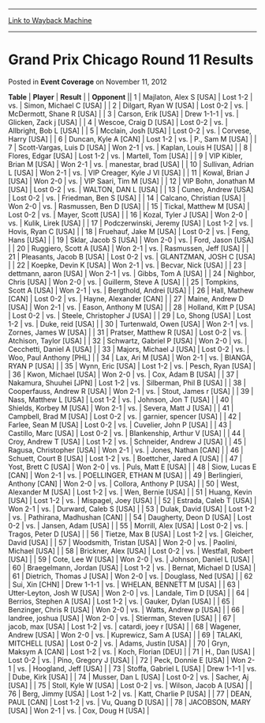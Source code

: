 
---
[Link to Wayback Machine](https://web.archive.org/web/20161002013312/http://magic.wizards.com/en/articles/archive/event-coverage/grand-prix-chicago-round-11-results-2012-11-11)

[_metadata_:description]:- "TablePlayerResult"
[_metadata_:generator]:- "Drupal 7 (http://drupal.org)"
[_metadata_:node]:- "449536"
[_metadata_:publish_date]:- "2012-11-11"
[_metadata_:source]:- "div-main-content"
[_metadata_:title]:- "Grand Prix Chicago Round 11 Results"
[_metadata_:wayback_capture_timestamp]:- "2016-10-02 01:33:12"
[_metadata_:wayback_raw_url]:- "https://web.archive.org/web/20161002013312id_/http://magic.wizards.com/en/articles/archive/event-coverage/grand-prix-chicago-round-11-results-2012-11-11"
[_metadata_:wayback_url]:- "http://magic.wizards.com/en/articles/archive/event-coverage/grand-prix-chicago-round-11-results-2012-11-11"
---


Grand Prix Chicago Round 11 Results
===================================



 Posted in **Event Coverage**
 on November 11, 2012 












 **Table** | **Player** | **Result** |  | **Opponent** ||  1 | Majlaton, Alex S [USA] | Lost 1-2 | vs. | Simon, Michael C [USA] |
|  2 | Dilgart, Ryan W [USA] | Lost 0-2 | vs. | McDermott, Shane R [USA] |
|  3 | Carson, Erik [USA] | Drew 1-1-1 | vs. | Glicken, Zack j [USA] |
|  4 | Wescoe, Craig D [USA] | Lost 0-2 | vs. | Allbright, Bob L [USA] |
|  5 | Mcclain, Josh [USA] | Lost 0-2 | vs. | Corvese, Harry [USA] |
|  6 | Duncan, Kyle A [CAN] | Lost 1-2 | vs. | P., Sam M [USA] |
|  7 | Scott-Vargas, Luis D [USA] | Won 2-1 | vs. | Kaplan, Louis H [USA] |
|  8 | Flores, Edgar [USA] | Lost 1-2 | vs. | Martell, Tom [USA] |
|  9 | VIP Kibler, Brian M [USA] | Won 2-1 | vs. | manestar, brad [USA] |
|  10 | Sullivan, Adrian L [USA] | Won 2-1 | vs. | VIP Creager, Kyle J VI [USA] |
|  11 | Kowal, Brian J [USA] | Won 2-0 | vs. | VIP Saari, Tim M [USA] |
|  12 | VIP Bohn, Jonathan M [USA] | Lost 0-2 | vs. | WALTON, DAN L [USA] |
|  13 | Cuneo, Andrew [USA] | Lost 0-2 | vs. | Friedman, Ben S [USA] |
|  14 | Calcano, Christian [USA] | Won 2-0 | vs. | Rasmussen, Ben D [USA] |
|  15 | Tickal, Matthew M [USA] | Lost 0-2 | vs. | Mayer, Scott [USA] |
|  16 | Kozal, Tyler J [USA] | Won 2-0 | vs. | Kulik, Lirek [USA] |
|  17 | Podczerwinski, Jeremy [USA] | Lost 1-2 | vs. | Hovis, Ryan C [USA] |
|  18 | Fruehauf, Jake M [USA] | Lost 0-2 | vs. | Feng, Hans [USA] |
|  19 | Sklar, Jacob S [USA] | Won 2-0 | vs. | Ford, Jason [USA] |
|  20 | Ruggiero, Scott A [USA] | Won 2-1 | vs. | Rasmussen, Jeff [USA] |
|  21 | Pleasants, Jacob B [USA] | Lost 0-2 | vs. | GLANTZMAN, JOSH C [USA] |
|  22 | Koepke, Devin K [USA] | Won 2-1 | vs. | Becvar, Nick [USA] |
|  23 | dettmann, aaron [USA] | Won 2-1 | vs. | Gibbs, Tom A [USA] |
|  24 | Nighbor, Chris [USA] | Won 2-0 | vs. | Guillerm, Steve A [USA] |
|  25 | Tompkins, Scott A [USA] | Won 2-1 | vs. | Bergthold, Andrei [USA] |
|  26 | Hall, Mathew [CAN] | Lost 0-2 | vs. | Hayne, Alexander [CAN] |
|  27 | Maine, Andrew D [USA] | Won 2-1 | vs. | Eason, Anthony M [USA] |
|  28 | Holland, Kitt P [USA] | Lost 0-2 | vs. | Steele, Christopher J [USA] |
|  29 | Lo, Shong [USA] | Lost 1-2 | vs. | Duke, reid [USA] |
|  30 | Turtenwald, Owen [USA] | Won 2-1 | vs. | Zornes, James W [USA] |
|  31 | Pratser, Matthew R [USA] | Lost 0-2 | vs. | Atchison, Taylor [USA] |
|  32 | Schwartz, Gabriel P [USA] | Won 2-0 | vs. | Cecchetti, Daniel A [USA] |
|  33 | Majors, Michael J [USA] | Lost 0-2 | vs. | Woo, Paul Anthony [PHL] |
|  34 | Lax, Ari M [USA] | Won 2-1 | vs. | BIANGA, RYAN P [USA] |
|  35 | Wynn, Eric [USA] | Lost 1-2 | vs. | Pesch, Ryan [USA] |
|  36 | Kwon, Michael [USA] | Won 2-0 | vs. | Cox, Adam B [USA] |
|  37 | Nakamura, Shuuhei [JPN] | Lost 1-2 | vs. | Silberman, Phil B [USA] |
|  38 | Cooperfauss, Andrew R [USA] | Won 2-1 | vs. | Stout, James r [USA] |
|  39 | Nass, Matthew L [USA] | Lost 1-2 | vs. | Johnson, Jon T [USA] |
|  40 | Shields, Korbey M [USA] | Won 2-1 | vs. | Severa, Matt J [USA] |
|  41 | Campbell, Brad M [USA] | Lost 0-2 | vs. | garnier, spencer [USA] |
|  42 | Farlee, Sean M [USA] | Lost 0-2 | vs. | Cuvelier, John P [USA] |
|  43 | Castillo, Marc [USA] | Lost 0-2 | vs. | Blankenship, Arthur V [USA] |
|  44 | Croy, Andrew T [USA] | Lost 1-2 | vs. | Schneider, Andrew J [USA] |
|  45 | Ragusa, Christopher [USA] | Won 2-1 | vs. | Jones, Nathan [CAN] |
|  46 | Schuett, Court B [USA] | Lost 1-2 | vs. | Boettcher, Jared A [USA] |
|  47 | Yost, Brett C [USA] | Won 2-0 | vs. | Puls, Matt E [USA] |
|  48 | Siow, Lucas E [CAN] | Won 2-1 | vs. | POELLINGER, ETHAN M [USA] |
|  49 | Berlingieri, Anthony [CAN] | Won 2-0 | vs. | Collora, Anthony P [USA] |
|  50 | West, Alexander M [USA] | Lost 1-2 | vs. | Wen, Bernie [USA] |
|  51 | Huang, Kevin [USA] | Lost 1-2 | vs. | Mispagel, Joey [USA] |
|  52 | Estrada, Caleb T [USA] | Won 2-1 | vs. | Durward, Caleb S [USA] |
|  53 | Dulak, David [USA] | Lost 1-2 | vs. | Pathirana, Madhushan [CAN] |
|  54 | Daugherty, Deon D [USA] | Lost 0-2 | vs. | Jansen, Adam [USA] |
|  55 | Morrill, Alex [USA] | Lost 0-2 | vs. | Tragos, Peter D [USA] |
|  56 | Tietze, Max B [USA] | Lost 1-2 | vs. | Gleicher, David [USA] |
|  57 | Woodsmith, Tristan [USA] | Won 2-0 | vs. | Paolini, Michael [USA] |
|  58 | Brickner, Alex [USA] | Lost 0-2 | vs. | Westfall, Robert [USA] |
|  59 | Cote, Lee W [USA] | Won 2-0 | vs. | Johnson, Daniel L [USA] |
|  60 | Braegelmann, Jordan [USA] | Lost 1-2 | vs. | Bernat, Michael D [USA] |
|  61 | Dietrich, Thomas J [USA] | Won 2-0 | vs. | Douglass, Ned [USA] |
|  62 | Sui, Xin [CHN] | Drew 1-1-1 | vs. | WHELAN, BENNETT M [USA] |
|  63 | Utter-Leyton, Josh W [USA] | Won 2-0 | vs. | Landale, Tim D [USA] |
|  64 | Berrios, Stephen A [USA] | Lost 1-2 | vs. | Gauker, Dylan [USA] |
|  65 | Benzinger, Chris R [USA] | Won 2-0 | vs. | Watts, Andrew p [USA] |
|  66 | landree, joshua [USA] | Won 2-0 | vs. | Stierman, Steven [USA] |
|  67 | jacob, max [USA] | Lost 1-2 | vs. | catardi, joey r [USA] |
|  68 | Wagener, Andrew [USA] | Won 2-0 | vs. | Kuprewicz, Sam A [USA] |
|  69 | TALAKI, MITCHELL [USA] | Lost 0-2 | vs. | Adams, Justin [USA] |
|  70 | Gryn, Maksym A [CAN] | Lost 1-2 | vs. | Koch, Florian [DEU] |
|  71 | H., Dan [USA] | Lost 0-2 | vs. | Pino, Gregory J [USA] |
|  72 | Peck, Donnie E [USA] | Won 2-1 | vs. | Hoogland, Jeff [USA] |
|  73 | Stoffa, Gabriel L [USA] | Drew 1-1-1 | vs. | Dube, Kirk [USA] |
|  74 | Musser, Dan L [USA] | Lost 0-2 | vs. | Sacher, Aj [USA] |
|  75 | Stoll, Kyle W [USA] | Lost 0-2 | vs. | Wilson, Jacob A [USA] |
|  76 | Berg, Jimmy [USA] | Lost 1-2 | vs. | Katt, Charlie P [USA] |
|  77 | DEAN, PAUL [CAN] | Lost 1-2 | vs. | Vu, Quang D [USA] |
|  78 | JACOBSON, MARY [USA] | Won 2-1 | vs. | Cox, Doug H [USA] |







